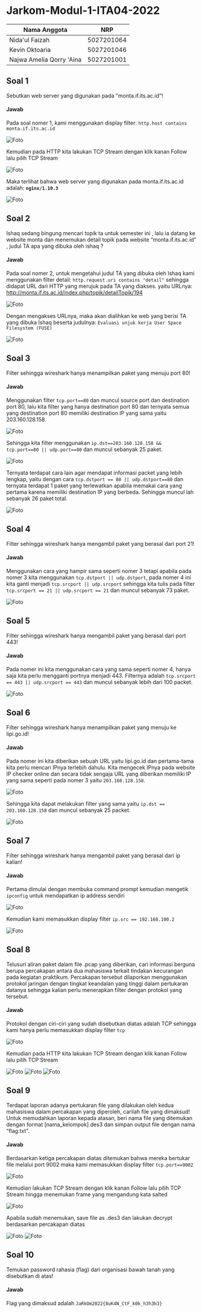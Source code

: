 # Jarkom-Modul-1-ITA04-2022
Nama Anggota | NRP
------------------- | --------------		
Nida'ul Faizah | 5027201064
Kevin Oktoaria | 5027201046
Najwa Amelia Qorry 'Aina | 5027201001

## Soal 1
Sebutkan web server yang digunakan pada "monta.if.its.ac.id"! 

#### Jawab
Pada soal nomer 1, kami menggunakan display filter: `http.host contains monta.if.its.ac.id`

![Foto](./img/soal1_1.png)

Kemudian pada HTTP kita lakukan TCP Stream dengan klik kanan Follow lalu pilih TCP Stream

![Foto](./img/soal1_2.png)

Maka terlihat bahwa web server yang digunakan pada monta.if.its.ac.id adalah: **`nginx/1.10.3`**

![Foto](./img/soal1_3.png)

## Soal 2
Ishaq sedang bingung mencari topik ta untuk semester ini , lalu ia datang ke website monta dan menemukan detail topik pada website “monta.if.its.ac.id” , judul TA apa yang dibuka oleh ishaq ?

#### Jawab
Pada soal nomer 2, untuk mengetahui judul TA yang dibuka oleh Ishaq kami menggunakan filter detail: `http.request.uri contains "detail"` sehingga didapat URL dari HTTP yang merujuk pada TA yang diakses. yaitu URLnya: http://monta.if.its.ac.id/index.php/topik/detailTopik/194

![Foto](./img/soal2_1.PNG)

Dengan mengakses URLnya, maka akan dialihkan ke web yang berisi TA yang dibuka Ishaq beserta judulnya: `Evaluasi unjuk kerja User Space Filesystem (FUSE)`

![Foto](./img/soal2_2.PNG)

## Soal 3
Filter sehingga wireshark hanya menampilkan paket yang menuju port 80! 

#### Jawab
Menggunakan filter `tcp.port==80` dan muncul source port dan destination port 80, lalu kita filter yang hanya destination port 80 dan ternyata semua yang destination port 80 memiliki destination IP yang sama yaitu 203.160.128.158.

![Foto](./img/soal3_1.PNG)

Sehingga kita filter menggunakan `ip.dst==203.160.128.158 && tcp.port==80 || udp.port==80` dan muncul sebanyak 25 paket.

![Foto](./img/soal3_2.PNG)

Ternyata terdapat cara lain agar mendapat informasi packet yang lebih lengkap, yaitu dengan cara `tcp.dstport == 80 || udp.dstport==80` dan ternyata terdapat 1 paket yang terlewatkan apabila memakai cara yang pertama karena memiliki destination IP yang berbeda. Sehingga muncul lah sebanyak 26 paket total.

![Foto](./img/soal3_3.PNG)

## Soal 4
Filter sehingga wireshark hanya mengambil paket yang berasal dari port 21!

#### Jawab
Menggunakan cara yang hampir sama seperti nomer 3 tetapi apabila pada nomer 3 kita menggunakan `tcp.dstport || udp.dstport`, pada nomer 4 ini kita ganti menjadi `tcp.srcport || udp.srcport` sehingga kita tulis pada filter `tcp.srcport == 21 || udp.srcport == 21` dan muncul sebanyak 73 paket.

![Foto](./img/soal4_1.PNG)

## Soal 5
Filter sehingga wireshark hanya mengambil paket yang berasal dari port 443!

#### Jawab
Pada nomer ini kita menggunakan cara yang sama seperti nomer 4, hanya saja kita perlu mengganti portnya menjadi 443. Filternya adalah `tcp.srcport == 443 || udp.srcport == 443` dan muncul sebanyak lebih dari 100 packet.

![Foto](./img/soal5_1.png)

## Soal 6
Filter sehingga wireshark hanya menampilkan paket yang menuju ke lipi.go.id!

#### Jawab
Pada nomer ini kita diberikan sebuah URL yaitu lipi.go.id dan pertama-tama kita perlu mencari IPnya terlebih dahulu. Kita mengecek IPnya pada website IP checker online dan secara tidak sengaja URL yang diberikan memiliki IP yang sama seperti pada nomer 3 yaitu `203.160.128.158`.

![Foto](./img/soal6_1.png)

Sehingga kita dapat melakukan filter yang sama yaitu `ip.dst == 203.160.128.158` dan muncul sebanyak 25 packet.

![Foto](./img/soal6_2.png)

## Soal 7
Filter sehingga wireshark hanya mengambil paket yang berasal dari ip kalian!

#### Jawab
Pertama dimulai dengan membuka command prompt kemudian mengetik `ipconfig` untuk mendapatkan ip address sendiri

![Foto](./img/soal7_1.png)

Kemudian kami memasukkan display filter `ip.src == 192.168.100.2`

![Foto](./img/soal7_2.png)

## Soal 8
Telusuri aliran paket dalam file .pcap yang diberikan, cari informasi berguna berupa percakapan antara dua mahasiswa terkait tindakan kecurangan pada kegiatan praktikum. Percakapan tersebut dilaporkan menggunakan protokol jaringan dengan tingkat keandalan yang tinggi dalam pertukaran datanya sehingga kalian perlu menerapkan filter dengan protokol yang tersebut.

#### Jawab

Protokol dengan ciri-ciri yang sudah disebutkan diatas adalah TCP sehingga kami hanya perlu memasukkan display filter `tcp`

![Foto](./img/soal8_1.png)

Kemudian pada HTTP kita lakukan TCP Stream dengan klik kanan Follow lalu pilih TCP Stream

![Foto](./img/soal8_2.png)
![Foto](./img/soal8_3.png)
![Foto](./img/soal8_4.png)


## Soal 9
Terdapat laporan adanya pertukaran file yang dilakukan oleh kedua mahasiswa dalam percakapan yang diperoleh, carilah file yang dimaksud! Untuk memudahkan laporan kepada atasan, beri nama file yang ditemukan dengan format [nama_kelompok].des3 dan simpan output file dengan nama “flag.txt”.

#### Jawab
Berdasarkan ketiga percakapan diatas ditemukan bahwa mereka bertukar file melalui port 9002 maka kami memasukkan display filter `tcp.port==9002` 

![Foto](./img/soal9_1.png)

Kemudian lakukan TCP Stream dengan klik kanan Follow lalu pilih TCP Stream hingga menemukan frame yang mengandung kata salted

![Foto](./img/soal9_2.png)

Apabila sudah menemukan, save file as .des3 dan lakukan decrypt berdasarkan percakapan diatas

![Foto](./img/soal9_3.png)
![Foto](./img/soal9_4.png)

## Soal 10
Temukan password rahasia (flag) dari organisasi bawah tanah yang disebutkan di atas!

#### Jawab

Flag yang dimaksud adalah `JaRkOm2022{8uK4N_CtF_k0k_h3h3h3}`
